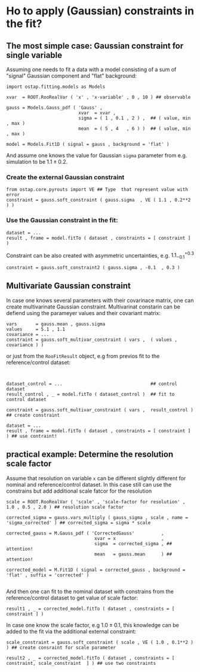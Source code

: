 # Ho to apply (Gaussian) constraints in the fit?

## The most simple case: Gaussian constraint for single variable

Assuming one needs to fit a data with a model consisting of a sum of "signal" 
Gaussian component and "flat" background:
```
import ostap.fitting.models as Models 

xvar  = ROOT.RooRealVar ( 'x' , 'x-variable' , 0 , 10 ) ## observable

gauss = Models.Gauss_pdf ( 'Gauss' , 
                           xvar  = xvar , 
                           sigma = ( 1 , 0.1 , 2 ) ,  ## ( value, min , max )
                           mean  = ( 5 , 4   , 6 ) )  ## ( value, min , max )
 
model = Models.Fit1D ( signal = gauss , background = 'flat' ) 
```
And assume one knows the value for Gaussian `sigma`  parameter from e.g. simulation to be $1.1\pm0.2$.

### Create the external Gaussian constraint

```
from ostap.core.pyrouts import VE ## Type  that represent value with error  
constraint = gauss.soft_constraint ( gauss.sigma  , VE ( 1.1 , 0.2**2 ) )
```

### Use the Gaussian constraint in the fit:
```
dataset = ...
result , frame = model.fitTo ( dataset , constraints = [ constraint ] )
```

Constraint can be also created with asymmetric uncertainties, e.g. $1.1_{-0.1}^{+0.3}$

```
constraint = gauss.soft_constraint2 ( gauss.sigma , -0.1  , 0.3 )
```

## Multivariate Gaussian constraint

In case one knows several parameters with their covarinace matrix, one can create multivarinate 
Gaussian constraint. Multivarinat constarin can be defiend using the parameyer values and their covariant matrix:
```
vars       = gauss.mean , gauss.sigma
values     = 5.1 , 1.1 
covariance = ... 
constraint = gauss.soft_multivar_constraint ( vars ,  ( values , covariance ) )
```
or just from the `RooFitResult` object, e.g from previos fit to the reference/control dataset:
```


dataset_control = ...                                 ## control dataset
result_control , _ = model.fitTo ( dataset_control )  ## fit to control dataset 

constraint = gauss.soft_multivar_constraint ( vars ,  result_control ) ## create constraint 

dataset = ...
result , frame = model.fitTo ( dataset , constraints = [ constraint ] ) ## use contraint!

``` 


## practical example: Determine the resolution scale factor

Assume that resolution on variable `x` can be different slightly
 different for nominal and reference/control dataset. In this case still
can use the constrains but add additional scale fatcor for the resolution
```
scale = ROOT.RooRealVar ( 'scale' , 'scale-factor for resolution' , 1.0 , 0.5 , 2.0 ) ## resolution scale factor

corrected_sigma = gauss.vars_multiply ( gauss_sigma , scale , name = 'sigma_corrected' ) ## corrected_sigma = sigma * scale 

corrected_gauss = M.Gauss_pdf ( 'CorrectedGauss'          , 
                                 xvar = x                 , 
                                 sigma  = corrected_sigma , ## attention! 
                                 mean   = gauss.mean      ) ## attention! 
 
corrected_model = M.Fit1D ( signal = corrected_gauss , background = 'flat' , suffix = 'corrected' ) 
 
``` 
And then one can fit to the nominal dataset with constrains 
from the reference/control dataset to get 
value of scale factor:
```
result1 , _ = corrected_model.fitTo ( dataset , constraints = [ constraint ] )
```
In case one know the scale factor, e.g $1.0\pm0.1$, 
this knowledge can be added to the fit via the additional external constraint:
```
scale_constraint = gauss.soft_constraint ( scale , VE ( 1.0 , 0.1**2 ) ) ## create consraint for scale parameter 

result2 , _ = corrected_model.fitTo ( dataset , constraints = [ constraint, scale_constraint  ] ) ## use two constraints 

```




